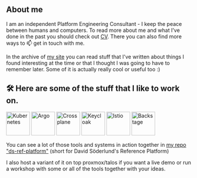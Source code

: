 ## About me

I am an independent Platform Engineering Consultant - I keep the peace between humans and computers. To read more about me and what I’ve done in the past you should check out [CV](https://blog.dsoderlund.consulting/cv/). There you can also find more ways to 📫 get in touch with me.

In the archive of [my site](https://blog.dsoderlund.consulting/about) you can read stuff that I've written about things I found interesting at the time or that I thought I was going to have to remember later. Some of it is actually really cool or useful too :)


## 🛠️ Here are some of the stuff that I like to work on.
<p align="left" >
    <img alt="Kubernetes" src="https://landscape.cncf.io/logos/e0303fdc381c96c1b4461ad1a2437c8f050cfb856fcb8710c9104367ca60f316.svg" width="auto" height="64"/>
    <img alt="Argo" src="https://landscape.cncf.io/logos/ba71fd50cbc06c7bad3554de23cbca4298593141df3842003a94065c209610f4.svg" width="auto" height="64"/>
    <img alt="Crossplane" src="https://landscape.cncf.io/logos/c43855293d114dcad77461e7e5af20cf26023e365619f5d4abb54942b51ffc8a.svg" width="auto" height="64"/>
    <img alt="Keycloak" src="https://landscape.cncf.io/logos/e7ec76aed9cec7e65927f9f8cf4e675d49e79154c45c504a5cd6da1fdaecfc2d.svg" width="auto" height="64"/>
    <img alt="Istio" src="https://landscape.cncf.io/logos/2d881599f6faed0a16840a675049bd10ce7096134d93df3f533aaf91972a9689.svg" width="auto" height="64"/>
    <img alt="Backstage" src="https://landscape.cncf.io/logos/041229aa6e716c8d0beb5752747b4789f42dc3239c245c6cf3af8d5cf651b1ee.svg" width="auto" height="64"/>
</p>

You can see a lot of those tools and systems in action together in [my repo "ds-ref-platform"](https://github.com/QuadmanSWE/ds-ref-platform) (short for David Söderlund's Reference Platform)

I also host a variant of it on top proxmox/talos if you want a live demo or run a workshop with some or all of the tools together with your ideas.
